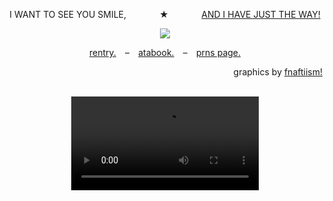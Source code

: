 <p align="center">
  I WANT TO SEE YOU SMILE,⠀⠀ ⠀ ⠀ ★⠀⠀ ⠀ ⠀ <ins>AND I HAVE JUST THE WAY!</ins>
</p>

<p align="center">
  <img src="https://64.media.tumblr.com/4af15a2c4e3a4b9fa95c06765b018db3/0daa2c36396b3dac-80/s400x600/0214070adc7aa3f912459de836a70937bcbbfaff.gifv"/>
</p>

<p align="center">
  <a href=https://rentry.co/bluududes>rentry.</a> ⠀–⠀ <a href=https://mafioso.atabook.org>atabook.</a> ⠀–⠀ <a href=https://en.pronouns.page/@bluudud>prns page.</a>
</p>

<p align="right">
graphics by <ins>fnaftiism!</ins>
</p>

<br>

<div align="center">
  <video src="https://github.com/user-attachments/assets/2334a738-a5f3-45d8-bcf7-48f6a4e54142" />
<div/>
